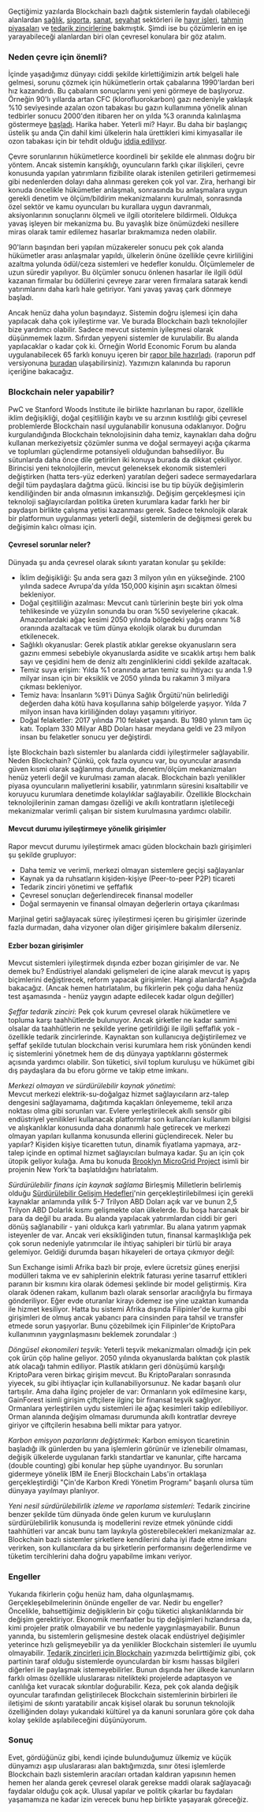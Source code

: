 


Geçtiğimiz yazılarda Blockchain bazlı dağıtık sistemlerin faydalı olabileceği alanlardan [sağlık](https://ademimerkezi.com/genel/2018/04/17/saglik-icin-blockchain.html), [sigorta](https://ademimerkezi.com/genel/2018/10/26/sigorta-icin-blockchain.html), [sanat](https://ademimerkezi.com/genel/2018/04/06/sanat-icin-blockchain.html), [seyahat](https://ademimerkezi.com/genel/2018/07/06/seyahat-icin-blockchain.html) sektörleri ile [hayır işleri](https://ademimerkezi.com/genel/2018/03/29/Iyilik-icin-blockchain.html), [tahmin piyasaları](https://ademimerkezi.com/genel/2018/07/13/gelecegi-tahmin-icin-blockchain.html) ve [tedarik zincirlerine](https://ademimerkezi.com/genel/2018/08/17/tedarik-zinciri-icin-blockchain.html) bakmıştık.  Şimdi ise bu çözümlerin en işe yarayabileceği alanlardan biri olan çevresel konulara bir göz atalım. 

### Neden çevre için önemli?

İçinde yaşadığımız dünyayı ciddi şekilde kirlettiğimizin artık belgeli hale gelmesi, sorunu çözmek için hükümetlerin ortak çabalarına 1990'lardan beri hız kazandırdı. Bu çabaların sonuçlarını yeni yeni görmeye de başlıyoruz. Örneğin 90'lı yıllarda artan CFC (klorofluorokarbon) gazı nedeniyle yaklaşık %10 seviyesinde azalan ozon tabakası bu gazın kullanımına yönelik alınan tedbirler sonucu 2000'den itibaren her on yılda %3 oranında kalınlaşma göstermeye [başladı](https://news.un.org/en/story/2018/11/1024842). Harika haber. Yeterli mi? Hayır. Bu daha bir başlangıç üstelik şu anda Çin dahil kimi ülkelerin hala ürettikleri kimi kimyasallar ile ozon tabakası için bir tehdit olduğu [iddia ediliyor](https://www.bbc.com/news/newsbeat-46107843).

Çevre sorunlarının hükümetlerce koordineli bir şekilde ele alınması doğru bir yöntem. Ancak sistemin karışıklığı, oyuncuların farklı çıkar ilişkileri, çevre konusunda yapılan yatırımların fizibilite olarak istenilen getirileri getirmemesi gibi nedenlerden dolayı daha alınması gereken çok yol var. Zira, herhangi bir konuda öncelikle hükümetler anlaşmalı, sonrasında bu anlaşmalara uygun gerekli denetim ve ölçüm/bildirim mekanizmalarını kurulmalı, sonrasında özel sektör ve kamu oyuncuları bu kurallara uygun davranmalı, aksiyonlarının sonuçlarını ölçmeli ve ilgili otoritelere bildirmeli. Oldukça yavaş işleyen bir mekanizma bu. Bu yavaşlık bize önümüzdeki nesillere miras olarak tamir edilemez hasarlar bırakmamıza neden olabilir. 

90'ların başından beri yapılan müzakereler sonucu pek çok alanda hükümetler arası anlaşmalar yapıldı, ülkelerin önüne özellikle çevre kirliliğini azaltma yolunda ödül/ceza sistemleri ve hedefler konuldu. Ölçümlemeler de uzun süredir yapılıyor. Bu ölçümler sonucu önlenen hasarlar ile ilgili ödül kazanan firmalar bu ödüllerini çevreye zarar veren firmalara satarak kendi yatırımlarını daha karlı hale getiriyor. Yani yavaş yavaş çark dönmeye başladı.

Ancak henüz daha yolun başındayız. Sistemin doğru işlemesi için daha yapılacak daha çok iyileştirme var. Ve burada Blockchain bazlı teknolojiler bize yardımcı olabilir. Sadece mevcut sistemin iyileşmesi olarak düşünmemek lazım. Sıfırdan yepyeni sistemler de kurulabilir. Bu alanda yapılacaklar o kadar çok ki. Örneğin World Economic Forum bu alanda uygulanabilecek 65 farklı konuyu içeren bir [rapor bile hazırladı](https://www.weforum.org/reports/building-block-chain-for-a-better-planet). (raporun pdf versiyonuna [buradan](http://www3.weforum.org/docs/WEF_Building-Blockchains.pdf) ulaşabilirsiniz). Yazımızın kalanında bu raporun içeriğine bakacağız. 


### Blockchain neler yapabilir?

PwC ve Stanford Woods Institute ile birlikte hazırlanan bu rapor, özellikle iklim değişikliği, doğal çeşitliliğin kaybı ve su arzının kısıtlılığı gibi çevresel problemlerde Blockchain nasıl uygulanabilir konusuna odaklanıyor. Doğru kurgulandığında Blockchain teknolojisinin daha temiz, kaynakları daha doğru kullanan merkeziyetsiz çözümler sunma ve doğal sermayeyi açığa çıkarma ve toplumları güçlendirme potansiyeli olduğundan bahsediliyor. Bu sütunlarda daha önce dile getirilen iki konuya burada da dikkat çekiliyor. Birincisi yeni teknolojilerin, mevcut geleneksek ekonomik sistemleri değiştirken (hatta ters-yüz ederken) yaratılan değeri sadece sermayedarlara değil tüm paydaşlara dağıtma gücü. İkincisi ise bu tip büyük değişimlerin kendiliğinden bir anda olmasının imkansızlığı. Değişim gerçekleşmesi için teknoloji sağlayıcılardan politika üreten kurumlara kadar farklı her bir paydaşın birlikte çalışma yetisi kazanması gerek. Sadece teknolojik olarak bir platformun uygulanması yeterli değil, sistemlerin de değişmesi gerek bu değişimin kalıcı olması için. 

#### Çevresel sorunlar neler?

Dünyada şu anda çevresel olarak sıkıntı yaratan konular şu şekilde: 
* İklim değişikliği: Şu anda sera gazı 3 milyon yılın en yükseğinde. 2100 yılında sadece Avrupa'da yılda 150,000 kişinin aşırı sıcaktan ölmesi bekleniyor. 
* Doğal çeşitliliğin azalması: Mevcut canlı türlerinin beşte biri yok olma tehlikesinde ve yüzyılın sonunda bu oran %50 seviyelerine çıkacak. Amazonlardaki ağaç kesimi 2050 yılında bölgedeki yağış oranını %8 oranında azaltacak ve tüm dünya ekolojik olarak bu durumdan etkilenecek. 
* Sağlıklı okyanuslar: Gerek plastik atıklar gerekse okyanusların sera gazını emmesi sebebiyle okyanuslarda asidite ve sıcaklık artışı hem balık sayı ve çeşidini hem de deniz altı zenginliklerini ciddi şekilde azaltacak.
* Temiz suya erişim: Yılda %1 oranında artan temiz su ihtiyacı şu anda 1.9 milyar insan için bir eksiklik ve 2050 yılında bu rakamın 3 milyara çıkması bekleniyor.
* Temiz hava: İnsanların %91'i Dünya Sağlık Örgütü'nün belirlediği değerden daha kötü hava koşullarına sahip bölgelerde yaşıyor. Yılda 7 milyon insan hava kirliliğinden dolayı yaşamını yitiriyor.
* Doğal felaketler: 2017 yılında 710 felaket yaşandı. Bu 1980 yılının tam üç katı. Toplam 330 Milyar ABD Doları hasar meydana geldi ve 23 milyon insan bu felaketler sonucu yer değiştirdi. 

İşte Blockchain bazlı sistemler bu alanlarda ciddi iyileştirmeler sağlayabilir. Neden Blockchain? Çünkü, çok fazla oyuncu var, bu oyuncular arasında güven kısmi olarak sağlanmış durumda, denetim/ölçüm mekanizmaları henüz yeterli değil ve kurulması zaman alacak. Blockchain bazlı yenilikler piyasa oyuncuların maliyetlerini kısabilir, yatırımların süresini kısaltabilir ve koruyucu kurumlara denetimde kolaylıklar sağlayabilir. Özellikle Blockchain teknolojilerinin zaman damgası özelliği ve akıllı kontratların işletileceği mekanizmalar verimli çalışan bir sistem kurulmasına yardımcı olabilir. 

#### Mevcut durumu iyileştirmeye yönelik girişimler

Rapor mevcut durumu iyileştirmek amacı güden blockchain bazlı girişimleri şu şekilde grupluyor: 
* Daha temiz ve verimli, merkezi olmayan sistemlere geçişi sağlayanlar
* Kaynak ya da ruhsatların kişiden-kişiye (Peer-to-peer P2P) ticareti
* Tedarik zinciri yönetimi ve şeffaflık
* Çevresel sonuçları değerlendirecek finansal modeller
* Doğal sermayenin ve finansal olmayan değerlerin ortaya çıkarılması

Marjinal getiri sağlayacak süreç iyileştirmesi içeren bu girişimler üzerinde fazla durmadan, daha vizyoner olan diğer girişimlere bakalım dilerseniz. 

#### Ezber bozan girişimler

Mevcut sistemleri iyileştirmek dışında ezber bozan girişimler de var. Ne demek bu? Endüstriyel alandaki gelişmeleri de içine alarak mevcut iş yapış biçimlerini değiştirecek, reform yapacak girişimler. Hangi alanlarda? Aşağıda bakacağız. (Ancak hemen hatırlatalım, bu fikirlerin pek çoğu daha henüz test aşamasında - henüz yaygın adapte edilecek kadar olgun değiller) 

*Şeffar tedarik zinciri*: 
Pek çok kurum çevresel olarak hükümetlere ve topluma karşı taahhütlerde bulunuyor. Ancak şirketler ne kadar samimi olsalar da taahhütlerin ne şekilde yerine getirildiği ile ilgili şeffaflık yok - özellikle tedarik zincirlerinde. Kaynaktan son kullanıcıya değiştirilemez ve şeffaf şekilde tutulan blockchain verisi kurumlara hem risk yönünden kendi iç sistemlerini yönetmek hem de dış dünyaya yaptıklarını göstermek açısında yardımcı olabilir. Son tüketici, sivil toplum kuruluşu ve hükümet gibi dış paydaşlara da bu eforu görme ve takip etme imkanı. 

*Merkezi olmayan ve sürdürülebilir kaynak yönetimi*:  
Mevcut merkezi elektrik-su-doğalgaz hizmet sağlayıcıların arz-talep dengesini sağlayamama, dağıtımda kaçakları önleyememe, tekil arıza noktası olma gibi sorunları var. Evlere yerleştirilecek akıllı sensör gibi endüstriyel yenilikleri kullanacak platformlar son kullancıları kullanım bilgisi ve alışkanlıklar konusunda daha donanımlı hale getirecek ve merkezi olmayan yapıları kullanma konusunda ellerini güçlendirecek. Neler bu yapılar? Kişiden kişiye ticaretten tutun, dinamik fiyatlama yapmaya, arz-talep içinde en optimal hizmet sağlayıcıları bulmaya kadar. Şu an için çok ütopik geliyor kulağa. Ama bu konuda [Brooklyn MicroGrid Project](https://www.brooklyn.energy/) isimli bir projenin New York'ta başlatıldığını hatırlatalım. 

*Sürdürülebilir finans için kaynak sağlama* 
Birleşmiş Milletlerin belirlemiş olduğu [Sürdürülebilir Gelişim Hedefleri](https://www.un.org/sustainabledevelopment/sustainable-development-goals/)'nin gerçekleştirilebilmesi için gerekli kaynaklar anlamında yıllık 5-7 Trilyon ABD Doları açık var ve bunun 2,5 Trilyon ABD Dolarlık kısmı gelişmekte olan ülkelerde. Bu boşa harcanak bir para da değil bu arada. Bu alanda yapılacak yatırımlardan ciddi bir geri dönüş sağlanabilir - yani oldukça karlı yatırımlar. Bu alana yatırım yapmak isteyenler de var. Ancak veri eksikliğinden tutun, finansal karmaşlıklığa pek çok sorun nedeniyle yatırımcılar ile ihtiyaç sahipleri bir türlü bir araya gelemiyor. Geldiği durumda başarı hikayeleri de ortaya çıkmıyor değil:

Sun Exchange isimli Afrika bazlı bir proje, evlere ücretsiz güneş enerjisi modülleri takma ve ev sahiplerinin elektrik faturası yerine tasarruf ettikleri paranın bir kısmını kira olarak ödemesi şeklinde bir model geliştirmiş. Kira olarak ödenen rakam, kullanım bazlı olarak sensorlar aracılığıyla bu firmaya gönderiliyor. Eğer evde oturanlar kirayı ödemez ise yine uzaktan kumanda ile hizmet kesiliyor. Hatta bu sistemi Afrika dışında Filipinler'de kurma gibi girişimleri de olmuş ancak yabancı para cinsinden para tahsil ve transfer etmede sorun yaşıyorlar. Bunu çözebilmek için Filipinler'de KriptoPara kullanımının yaygınlaşmasını beklemek zorundalar :) 

*Döngüsel ekonomileri teşvik*: 
Yeterli teşvik mekanizmaları olmadığı için pek çok ürün çöp haline geliyor. 2050 yılında okyanuslarda balıktan çok plastik atık olacağı tahmin ediliyor. Plastik atıkların geri dönüşümü karşılığı KriptoPara veren birkaç girişim mevcut. Bu KriptoParaları sonrasında yiyecek, su gibi ihtiyaçlar için kullanabiliyorsunuz. Ne kadar başarılı olur tartışılır. Ama daha ilginç projeler de var: Ormanların yok edilmesine karşı, GainForest isimli girişim çiftçilere ilginç bir finansal teşvik sağlıyor. Ormanlara yerleştirilen uydu sistemleri ile ağaç kesimleri takip edilebiliyor. Orman alanında değişim olmaması durumunda akıllı kontratlar devreye giriyor ve çiftçilerin hesabına belli miktar para yatıyor. 

*Karbon emisyon pazarlarını değiştirmek*: Karbon emisyon ticaretinin başladığı ilk günlerden bu yana işlemlerin görünür ve izlenebilir olmaması, değişik ülkelerde uygulanan farklı standartlar ve kanunlar, çifte harcama (double counting) gibi konular hep şüphe uyandırıyor. Bu sorunları gidermeye yönelik IBM ile Enerji Blockchain Labs'in ortaklaşa gerçekleştirdiği "Çin'de Karbon Kredi Yönetim Programı" başarılı olursa tüm dünyaya yayılmayı planlıyor. 

*Yeni nesil sürdürülebilirlik izleme ve raporlama sistemleri*: 
Tedarik zincirine benzer şekilde tüm dünyada önde gelen kurum ve kuruluşların sürdürülebilirlik konusunda iş modellerini revize etmek yönünde ciddi taahhütleri var ancak bunu tam layıkıyla gösterebilecekleri mekanizmalar az. Blockchain bazlı sistemler şirketlere kendilerini daha iyi ifade etme imkanı verirken, son kullanıcılara da bu şirketlerin performansını değerlendirme ve tüketim tercihlerini daha doğru yapabilme imkanı veriyor. 

### Engeller

Yukarıda fikirlerin çoğu henüz ham, daha olgunlaşmamış. Gerçekleşebilmelerinin önünde engeller de var. Nedir bu engeller? Öncelikle, bahsettiğimiz değişiklerin bir çoğu tüketici alışkanlıklarında bir değişim gerektiriyor. Ekonomik menfaatler bu tip değişimleri hızlandırsa da, kimi projeler pratik olmayabilir ve bu nedenle yaygınlaşmayabilir. Bunun yanında, bu sistemlerin gelişmesine destek olacak endüstriyel değişimler yeterince hızlı gelişmeyebilir ya da yenilikler Blockchain sistemleri ile uyumlu olmayabilir. [Tedarik zincirleri için Blockchain](https://ademimerkezi.com/genel/2018/08/17/tedarik-zinciri-icin-blockchain.html) yazımızda belirttiğimiz gibi, çok partinin taraf olduğu sistemlerde oyunculardan bir kısmı hassas bilgileri diğerleri ile paylaşmak istemeyebilirler. Bunun dışında her ülkede kanunların farklı olması özellikle uluslararası nitelikteki projelerde adaptasyon ve canlılığa ket vuracak sıkıntılar doğurabilir. Keza, pek çok alanda değişik oyuncular tarafından geliştirilecek Blockchain sistemlerinin birbirleri ile iletişimi de sıkıntı yaratabilir ancak kişisel olarak bu sorunun teknolojik özelliğinden dolayı yukarıdaki kültürel ya da kanuni sorunlara göre çok daha kolay şekilde aşılabileceğini düşünüyorum. 

### Sonuç

Evet, gördüğünüz gibi, kendi içinde bulunduğumuz ülkemiz ve küçük dünyamızı aşıp uluslararası alan baktığımızda, sınır ötesi işlemlerde Blockchain bazlı sistemlerin aracıları ortadan kaldıran yapısının hemen hemen her alanda gerek çevresel olarak gerekse maddi olarak sağlayacağı faydalar olduğu çok açık. Ulusal yapılar ve politik çıkarlar bu faydaları yaşamamıza ne kadar izin verecek bunu hep birlikte yaşayarak göreceğiz. 
